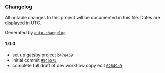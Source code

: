 ### Changelog

All notable changes to this project will be documented in this file. Dates are displayed in UTC.

Generated by [`auto-changelog`](https://github.com/CookPete/auto-changelog).

#### 1.0.0

- set up gatsby project [`b47e459`](https://github.com/hats-dev/hats-dev-nextjs/commit/b47e459bec73010df6415a511767cea0d8670de2)
- initial commit [`994a575`](https://github.com/hats-dev/hats-dev-nextjs/commit/994a5750b71862ab821e86d463448bbec139979d)
- complete full draft of dev workflow copy edit [`62649a9`](https://github.com/hats-dev/hats-dev-nextjs/commit/62649a9a2098766290c25558ba3af5082fdcdc9b)

